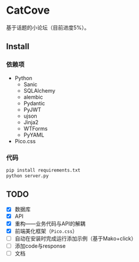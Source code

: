 # CatCove

基于话题的小论坛（目前进度5%）。

## Install

### 依赖项

- Python
  - Sanic
  - SQLAlchemy
  - alembic
  - Pydantic
  - PyJWT
  - ujson
  - Jinja2
  - WTForms
  - PyYAML
- Pico.css

### 代码

```bash
pip install requirements.txt
python server.py
```

## TODO

- [x] 数据库
- [x] API
- [x] 重构——业务代码与API的解耦
- [x] 前端美化框架（`Pico.css`）
- [ ] 自动在安装时完成运行添加示例（基于Mako+click）
- [ ] 添加code与response
- [ ] 文档
